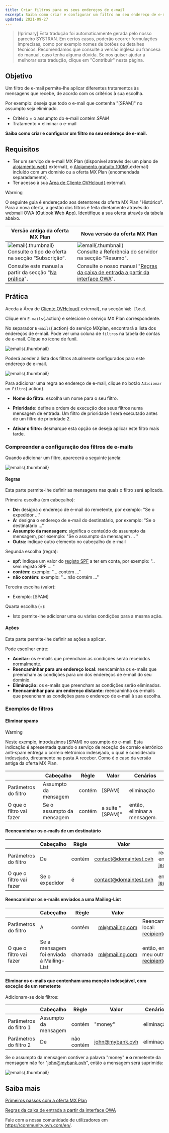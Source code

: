```yaml
---
title: Criar filtros para os seus endereços de e-mail
excerpt: Saiba como criar e configurar um filtro no seu endereço de e-mail
updated: 2021-09-27
---
```


> [!primary]
> Esta tradução foi automaticamente gerada pelo nosso parceiro SYSTRAN. Em certos casos, poderão ocorrer formulações imprecisas, como por exemplo nomes de botões ou detalhes técnicos. Recomendamos que consulte a versão inglesa ou francesa do manual, caso tenha alguma dúvida. Se nos quiser ajudar a melhorar esta tradução, clique em "Contribuir" nesta página.
>

## Objetivo

Um filtro de e-mail permite-lhe aplicar diferentes tratamentos às mensagens que recebe, de acordo com os critérios à sua escolha.

Por exemplo: deseja que todo o e-mail que contenha "\[SPAM]" no assumpto seja eliminado.

- Critério = o assumpto do e-mail contém *SPAM*
- Tratamento = eliminar o e-mail

**Saiba como criar e configurar um filtro no seu endereço de e-mail.**

## Requisitos

- Ter um serviço de e-mail MX Plan (disponível através de: um plano de [alojamento web](https://www.ovhcloud.com/pt/web-hosting/){.external}, o [Alojamento gratuito 100M](https://www.ovhcloud.com/pt/domains/free-web-hosting/){.external} incluído com um domínio ou a oferta MX Plan (encomendada separadamente).
- Ter acesso à sua [Área de Cliente OVHcloud](	https://www.ovh.com/auth/?action=gotomanager&from=https://www.ovh.pt/&ovhSubsidiary=pt){.external}.

> [!warning]
>
> O seguinte guia é endereçado aos detentores da oferta MX Plan "Histórico". Para a nova oferta, a gestão dos filtros é feita diretamente através do webmail OWA (**O**utlook **W**eb **A**pp). Identifique a sua oferta através da tabela abaixo.
>

Versão antiga da oferta MX Plan|Nova versão da oferta MX Plan|
|---|---|
|![email](images/mxplan-starter-legacy-step1.png){.thumbnail}<br> Consulte o tipo de oferta na secção “Subscrição”.|![email](images/mxplan-starter-new-step1.png){.thumbnail}<br>Consulte a Referência do servidor na secção "Resumo".|
|Consulte este manual a partir da secção "[Na prática](#oldmxplan)".|Consulte o nosso manual "[Regras da caixa de entrada a partir da interface OWA](/pages/web_cloud/email_and_collaborative_solutions/using_the_outlook_web_app_webmail/creating-inbox-rules-in-owa-mx-plan)".|

## Prática <a name="oldmxplan"></a>

Aceda à Área de [Cliente OVHcloud](	https://www.ovh.com/auth/?action=gotomanager&from=https://www.ovh.pt/&ovhSubsidiary=pt){.external}, na secção `Web Cloud`.

Clique em `E-mails`{.action} e selecione o serviço MX Plan correspondente.

No separador `E-mails`{.action} do serviço MXplan, encontrará a lista dos endereços de e-mail. Pode ver uma coluna de `filtros` na tabela de contas de e-mail. Clique no ícone de funil.

![emails](images/img_3239.png){.thumbnail}

Poderá aceder à lista dos filtros atualmente configurados para este endereço de e-mail.

![emails](images/img_3240.jpg){.thumbnail}

Para adicionar uma regra ao endereço de e-mail, clique no botão `Adicionar um Filtro`{.action}.

- **Nome do filtro:** escolha um nome para o seu filtro.

- **Prioridade:** define a ordem de execução dos seus filtros numa mensagem de entrada. Um filtro de prioridade 1 será executado antes de um filtro de prioridade 2.

- **Ativar o filtro:** desmarque esta opção se deseja aplicar este filtro mais tarde.

### Compreender a configuração dos filtros de e-mails

Quando adicionar um filtro, aparecerá a seguinte janela:

![emails](images/img_3241.jpg){.thumbnail}

#### Regras

Esta parte permite-lhe definir as mensagens nas quais o filtro será aplicado.

Primeira escolha (em cabeçalho):

- **De:** designa o endereço de e-mail do remetente, por exemplo: "Se o expedidor ..."
- **A:** designa o endereço de e-mail do destinatário, por exemplo: "Se o destinatário ..."
- **Assumpto da mensagem:** significa o conteúdo do assumpto da mensagem, por exemplo: "Se o assumpto da mensagem ... "
- **Outra:** indique outro elemento no cabeçalho do e-mail

Segunda escolha (regra):

- **spf:** Indique um valor do [registo SPF](/pages/web_cloud/domains/dns_zone_spf) a ter em conta, por exemplo: ".. sem registo SPF ... "
- **contém:** exemplo: "... contém ..."
- **não contém:** exemplo: "... não contém ..."

Terceira escolha (valor):

- Exemplo: \[SPAM]

Quarta escolha (+):

- Isto permite-lhe adicionar uma ou várias condições para a mesma ação.

#### Ações

Esta parte permite-lhe definir as ações a aplicar.

Pode escolher entre:

- **Aceitar:** os e-mails que preencham as condições serão recebidos normalmente.
- **Reencaminhar para um endereço local:** reencaminha os e-mails que preencham as condições para um dos endereços de e-mail do seu domínio.
- **Eliminação:** os e-mails que preencham as condições serão eliminados.
- **Reencaminhar para um endereço distante:** reencaminha os e-mails que preencham as condições para o endereço de e-mail à sua escolha.

### Exemplos de filtros

#### Eliminar spams

> [!warning]
>
> Neste exemplo, introduzimos [SPAM] no assumpto do e-mail. Esta indicação é apresentada quando o serviço de receção de correio eletrónico anti-spam entrega o correio eletrónico indesejado, o qual é considerado indesejado, diretamente na pasta A receber. Como é o caso da versão antiga da oferta MX Plan.

||Cabeçalho|Règle|Valor|Cenários|
|---|---|---|---|---|
|Parâmetros do filtro|Assumpto da mensagem|contém|\[SPAM]|eliminação|
|O que o filtro vai fazer|Se o assumpto da mensagem|contém|a suite "\[SPAM]"|então, eliminar a mensagem.|

#### Reencaminhar os e-mails de um destinatário

||Cabeçalho|Règle|Valor|Cenários|
|---|---|---|---|---|
|Parâmetros do filtro|De|contém|contact@domaintest.ovh|reencaminhar para um endereço remoto: jean@otherdomain.ovh|
|O que o filtro vai fazer|Se o expedidor|é|contact@domaintest.ovh|enviar o e-mail para jean@otherdomain.ovh|

#### Reencaminhar os e-mails enviados a uma Mailing-List

||Cabeçalho|Règle|Valor|Cenários|
|---|---|---|---|---|
|Parâmetros do filtro|A|contém|ml@mailing.com|Reencaminhar para um endereço local: recipient@mypersonaldomain.ovh|
|O que o filtro vai fazer|Se a mensagem foi enviada à Mailing-List|chamada|ml@mailing.com|então, enviar a mensagem para o meu outro endereço: recipient@mypersonaldomain.ovh|

#### Eliminar os e-mails que contenham uma menção indesejável, com exceção de um remetente

Adicionam-se dois filtros:

||Cabeçalho|Règle|Valor|Cenários|
|---|---|---|---|---|
|Parâmetros do filtro 1|Assumpto da mensagem|contém|"money"|eliminação|
|Parâmetros do filtro 2|De|não contém|john@mybank.ovh|eliminação|

Se o assumpto da mensagem contiver a palavra "money" **e o** remetente da mensagem não for "john@mybank.ovh", então a mensagem será suprimida:

![emails](images/img_3242.jpg){.thumbnail}

## Saiba mais

[Primeiros passos com a oferta MX Plan](/pages/web_cloud/email_and_collaborative_solutions/mx_plan/email_generalities)

[Regras da caixa de entrada a partir da interface OWA](/pages/web_cloud/email_and_collaborative_solutions/using_the_outlook_web_app_webmail/creating-inbox-rules-in-owa-mx-plan)

Fale com a nossa comunidade de utilizadores em <https://community.ovh.com/en/>.
